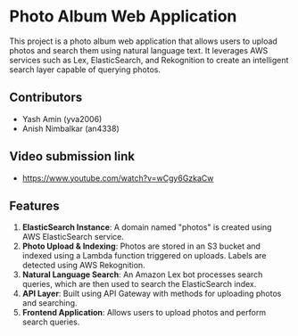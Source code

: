 ﻿# Photo Album Web Application

This project is a photo album web application that allows users to upload photos and search them using natural language text. It leverages AWS services such as Lex, ElasticSearch, and Rekognition to create an intelligent search layer capable of querying photos.

## Contributors
- Yash Amin (yva2006)
- Anish Nimbalkar (an4338)

## Video submission link
- https://www.youtube.com/watch?v=wCgy6GzkaCw

## Features
1. **ElasticSearch Instance**: A domain named "photos" is created using AWS ElasticSearch service.
2. **Photo Upload & Indexing**: Photos are stored in an S3 bucket and indexed using a Lambda function triggered on uploads. Labels are detected using AWS Rekognition.
3. **Natural Language Search**: An Amazon Lex bot processes search queries, which are then used to search the ElasticSearch index.
4. **API Layer**: Built using API Gateway with methods for uploading photos and searching.
5. **Frontend Application**: Allows users to upload photos and perform search queries.
